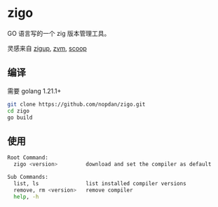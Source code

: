 # zigo

GO 语言写的一个 zig 版本管理工具。

灵感来自 [zigup](https://github.com/marler8997/zigup), [zvm](https://github.com/tristanisham/zvm), [scoop](https://github.com/ScoopInstaller/Scoop)

## 编译

需要 golang 1.21.1+

```sh
git clone https://github.com/nopdan/zigo.git
cd zigo
go build
```

## 使用

```sh
Root Command:
  zigo <version>         download and set the compiler as default

Sub Commands:
  list, ls               list installed compiler versions
  remove, rm <version>   remove compiler
  help, -h
```
